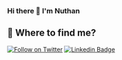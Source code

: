 ### Hi there 👋 I'm Nuthan

<!--
**nuthanc/nuthanc** is a ✨ _special_ ✨ repository because its `README.md` (this file) appears on your GitHub profile.

Here are some ideas to get you started:

- 🔭 I’m currently working on ...
- 🌱 I’m currently learning ...
- 👯 I’m looking to collaborate on ...
- 🤔 I’m looking for help with ...
- 💬 Ask me about ...
- 📫 How to reach me: ...
- 😄 Pronouns: ...
- ⚡ Fun fact: ...
-->

## 🤔 Where to find me?

[![Follow on Twitter](https://img.shields.io/twitter/follow/nuthanchandra19.svg?logo=twitter)](https://twitter.com/nuthanchandra19)
[![Linkedin Badge](https://img.shields.io/badge/-Nuthan%20Chandra-blue?style=flat-square&logo=Linkedin&logoColor=white&link=https://www.linkedin.com/in/nuthanchandra-n/)](https://www.linkedin.com/in/nuthanchandra-n/)
